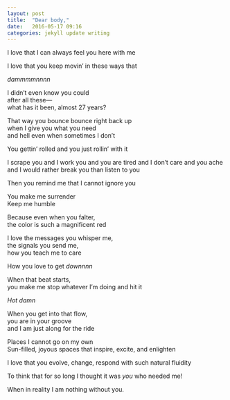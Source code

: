 ```yaml
---
layout: post
title:  "Dear body,"
date:   2016-05-17 09:16
categories: jekyll update writing
---
```

I love that I can always feel you here with me  

I love that you keep movin’ in these ways that   

*dammmmnnnn*

I didn’t even know you could  
after all these—  
what has it been, almost 27 years?   

That way you bounce bounce right back up   
when I give you what you need   
and hell even when sometimes I don’t  

You gettin’ rolled and you just rollin’ with it   

I scrape you and I work you and you are tired and I don’t care and you ache and I would   rather break you than listen to you  

Then you remind me that I cannot ignore you  

You make me surrender  
Keep me humble  

Because even when you falter,   
the color is such a magnificent red   

I love the messages you whisper me,   
the signals you send me,   
how you teach me to care  

How you love to get *downnnn*   

When that beat starts,   
you make me stop whatever I’m doing and hit it  

*Hot damn*  

When you get into that flow,   
you are in your groove   
and I am just along for the ride  

Places I cannot go on my own  
Sun-filled, joyous spaces that inspire, excite, and enlighten  

I love that you evolve, change, respond with such natural fluidity  

To think that for so long I thought it was *you* who needed me!  

When in reality I am nothing without you.   
